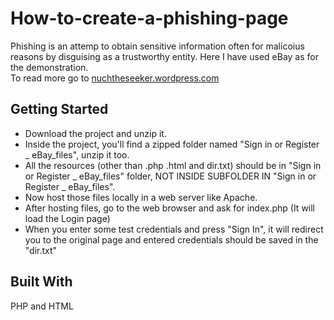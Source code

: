 # How-to-create-a-phishing-page
Phishing is an attemp to obtain sensitive information often for malicoius reasons by disguising as a trustworthy entity. Here I have used eBay as for the demonstration.  
To read more go to [nuchtheseeker.wordpress.com](https://nuchtheseeker.wordpress.com/2017/03/20/phishing-attacks/)  

## Getting Started  
- Download the project and unzip it.  
- Inside the project, you'll find a zipped folder named "Sign in or Register _ eBay_files", unzip it too.  
- All the resources (other than .php .html and dir.txt) should be in "Sign in or Register _ eBay_files" folder, NOT INSIDE SUBFOLDER IN "Sign in or Register _ eBay_files".  
- Now host those files locally in a web server like Apache.  
- After hosting files, go to the web browser and ask for index.php (It will load the Login page)  
- When you enter some test credentials and press "Sign In", it will redirect you to the original page and entered credentials should be saved in the "dir.txt"   

## Built With  
PHP and HTML
